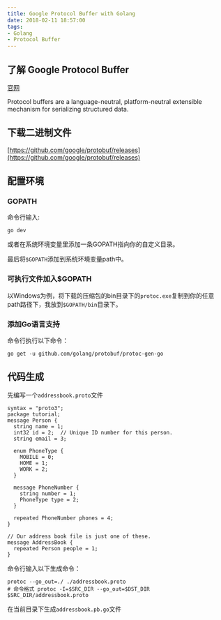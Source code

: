 ```yaml
---
title: Google Protocol Buffer with Golang
date: 2018-02-11 18:57:00
tags: 
- Golang
- Protocol Buffer
---
```


## 了解 Google Protocol Buffer

[官网](https://developers.google.com/protocol-buffers)

Protocol buffers are a language-neutral, platform-neutral extensible mechanism for serializing structured data.


<!--more-->


## 下载二进制文件

[https://github.com/google/protobuf/releases](https://github.com/google/protobuf/releases)

## 配置环境

### GOPATH

命令行输入:

```
go dev 
```

或者在系统环境变量里添加一条GOPATH指向你的自定义目录。

最后将`$GOPATH`添加到系统环境变量path中。

### 可执行文件加入$GOPATH

以Windows为例，将下载的压缩包的bin目录下的`protoc.exe`复制到你的任意path路径下，我放到`$GOPATH/bin`目录下。

### 添加Go语言支持

命令行执行以下命令：

```
go get -u github.com/golang/protobuf/protoc-gen-go
```
## 代码生成

先编写一个`addressbook.proto`文件
```
syntax = "proto3";
package tutorial;
message Person {
  string name = 1;
  int32 id = 2;  // Unique ID number for this person.
  string email = 3;

  enum PhoneType {
    MOBILE = 0;
    HOME = 1;
    WORK = 2;
  }

  message PhoneNumber {
    string number = 1;
    PhoneType type = 2;
  }

  repeated PhoneNumber phones = 4;
}

// Our address book file is just one of these.
message AddressBook {
  repeated Person people = 1;
}
```

命令行输入以下生成命令：
```
protoc --go_out=./ ./addressbook.proto
# 命令格式 protoc -I=$SRC_DIR --go_out=$DST_DIR $SRC_DIR/addressbook.proto
```

在当前目录下生成`addressbook.pb.go`文件

